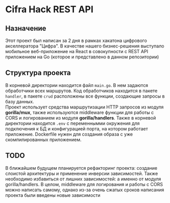 # Cifra Hack REST API

## Назначение

Этот проект был написан за 2 дня в рамках хакатона цифрового акселлератора "Цифра". В качестве нашего бизнес-решения 
выступало мобильное веб-приложение на React в совокупности с REST API приложением на Go (которое и представлено в данном репозитории)

## Структура проекта

В корневой директории находится файл `main.go`. В нем задаются обработчики всех маршрутов. Код обработчиков находится в пакете `handler`, в пакете `crud` расположены все функции, 
создающие запросы в базу данных.  
Проект использует средства маршрутизации HTTP запросов из модуля **gorilla/mux**, также используются middleware функции для работы с CORS и логированием из модуля **gorilla/handlers**.
Также в корневой директории находится `.env` с переменнымми окружения для подключения к БД и конфигурацией порта, на котором работает приложение. Dockerfile нужен для
создания образа с уже скомпилированных приложением.

## TODO 

В ближайшем будущем планируется рефакторинг проекта: создание слоистой архитектуры и применение инверсии зависимостей. Также необходимо избавиться от лишних зависимостей: а именно
от модуля gorilla/handlers. В целом, middleware для логирования и работы с CORS можно написать самому, однако из-за очень сжатых сроков написания проекта были введены новые 
зависимости
